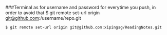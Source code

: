 ###Terminal as for username and password for everytime you push, in order to avoid that $ git remote set-url origin git@github.com:/username/repo.git


```$ git remote set-url origin git@github.com:xipingsg/ReadingNotes.git```

